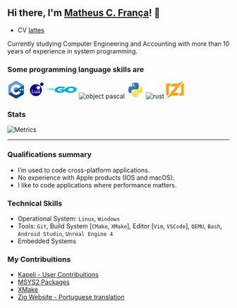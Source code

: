 ## Hi there, I'm [Matheus C. França](https://twitter.com/theucatarino)! 👋 

- CV [lattes](http://lattes.cnpq.br/4663179147291686)

Currently studying Computer Engineering and Accounting with more than 10 years of experience in system programming.

### Some programming language skills are
<p align="left">
<img src="https://raw.githubusercontent.com/devicons/devicon/master/icons/cplusplus/cplusplus-original.svg" alt="cplusplus" width="40" height="40"/> 
<img src="https://raw.githubusercontent.com/github/explore/80688e429a7d4ef2fca1e82350fe8e3517d3494d/topics/lua/lua.png" alt="lua" width="40" height="40"/>
  <img src="https://github.com/devicons/devicon/raw/master/icons/go/go-original-wordmark.svg" alt="go" width="70" height="40"/>
<img src="https://icons.iconarchive.com/icons/papirus-team/papirus-apps/512/lazarus-icon.png" alt="object pascal" width="40" height="40"/>
<img src="https://raw.githubusercontent.com/devicons/devicon/master/icons/python/python-original.svg" alt="python" width="40" height="40"/>
<img src="https://www.rust-lang.org/logos/rust-logo-512x512.png" alt="rust" width="40" height="40"/>
<img src="https://github.com/ziglang/logo/raw/master/zig-mark.svg" alt="zig" width="40" height="40"/> </p>

### Stats

![Metrics](https://metrics.lecoq.io/kassane?template=classic&languages=1&gists=1&introduction=1&achievements=1&notable=1&habits=1&lines=1&base=header%2C%20activity%2C%20community%2C%20repositories%2C%20metadata&base.indepth=false&base.hireable=false&base.skip=false&languages=false&languages.ignored=html%2C%20css%2C%20javascript&languages.limit=8&languages.threshold=0%25&languages.other=false&languages.colors=github&languages.sections=most-used&languages.indepth=false&languages.analysis.timeout=15&languages.analysis.timeout.repositories=7.5&languages.categories=markup%2C%20programming&languages.recent.categories=markup%2C%20programming&languages.recent.load=300&languages.recent.days=14&lines=false&lines.sections=base&lines.repositories.limit=4&lines.history.limit=1&habits=false&habits.from=200&habits.days=14&habits.facts=true&habits.charts=false&habits.charts.type=classic&habits.trim=false&habits.languages.limit=8&habits.languages.threshold=0%25&achievements=false&achievements.threshold=C&achievements.secrets=true&achievements.display=detailed&achievements.limit=0&notable=false&notable.from=organization&notable.repositories=true&notable.indepth=false&notable.types=commit&notable.self=true&gists=false&introduction=false&introduction.title=true&config.timezone=America%2FBahia)

----

### Qualifications summary

- I’m used to code cross-platform applications.
- No experience with Apple products (IOS and macOS).
- I like to code applications where performance matters.

### Technical Skills

- Operational System: `Linux`, `Windows`
- Tools: `Git`, Build System [`CMake`, `XMake`], Editor [`Vim`, `VSCode`], `QEMU`, `Bash`, `Android Studio`, `Unreal Engine 4`
- Embedded Systems

### My Contribuitions

- [Kapeli - User Contribuitions](https://github.com/Kapeli/Dash-User-Contributions/pulls?q=author%3Akassane)
- [MSYS2 Packages](https://github.com/msys2/MINGW-packages/pulls?q=author%3Akassane)
- [XMake](https://github.com/xmake-io/xmake/issues?q=author%3Akassane)
- [Zig Website - Portuguese translation](https://github.com/ziglang/www.ziglang.org/pull/96)
